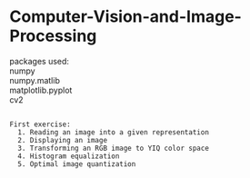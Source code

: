 # Computer-Vision-and-Image-Processing

packages used:  
numpy  
numpy.matlib  
matplotlib.pyplot  
cv2  

~~~~~~~~~~~~~~~~~~~~~~~~~~~~~~~~~~~~~~~~~~~~~~~~~~~~~~

First exercise:
  1. Reading an image into a given representation
  2. Displaying an image
  3. Transforming an RGB image to YIQ color space
  4. Histogram equalization
  5. Optimal image quantization
  
~~~~~~~~~~~~~~~~~~~~~~~~~~~~~~~~~~~~~~~~~~~~~~~~~~~~~~
